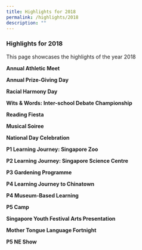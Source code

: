 ```yaml
---
title: Highlights for 2018
permalink: /highlights/2018
description: ""
---
```


### Highlights for 2018

This page showcases the highlights of the year 2018

**Annual Athletic Meet**

**Annual Prize-Giving Day**

**Racial Harmony Day**

**Wits & Words: Inter-school Debate Championship**

**Reading Fiesta**

**Musical Soiree**

**National Day Celebration**

**P1 Learning Journey: Singapore Zoo**

**P2 Learning Journey: Singapore Science Centre**

**P3 Gardening Programme**

**P4 Learning Journey to Chinatown**

**P4 Museum-Based Learning**

**P5 Camp**

**Singapore Youth Festival Arts Presentation**

**Mother Tongue Language Fortnight**

**P5 NE Show**